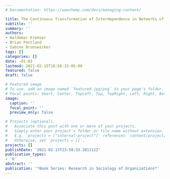 ```yaml
---
# Documentation: https://wowchemy.com/docs/managing-content/

title: The Continuous Transformation of Interdependence in Networks of Routines
subtitle: ''
summary: ''
authors:
- Waldemar Kremser
- Brian Pentland
- Sabine Brunswicker
tags: []
categories: []
date: -01-01
lastmod: 2021-02-15T18:58:33-05:00
featured: false
draft: false

# Featured image
# To use, add an image named `featured.jpg/png` to your page's folder.
# Focal points: Smart, Center, TopLeft, Top, TopRight, Left, Right, BottomLeft, Bottom, BottomRight.
image:
  caption: ''
  focal_point: ''
  preview_only: false

# Projects (optional).
#   Associate this post with one or more of your projects.
#   Simply enter your project's folder or file name without extension.
#   E.g. `projects = ["internal-project"]` references `content/project/deep-learning/index.md`.
#   Otherwise, set `projects = []`.
projects: []
publishDate: '2021-02-15T23:58:33.281112Z'
publication_types:
- '6'
abstract: ''
publication: '*Book Series: Research in Sociology of Organizations*'
---
```

